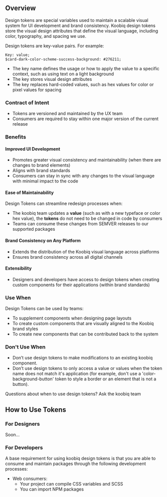 ## Overview

Design tokens are special variables used to maintain a scalable
visual system for UI development and brand consistency.
Koobiq design tokens store the visual design attributes that define the visual language, including color, typography, and spacing we use.

Design tokens are key-value pairs. For example:

```
Key: value;
$card-dark-color-scheme-success-background: #276211;
```

-   The key name defines the usage or how to apply the value to a specific context, such as using text on a light background
-   The key stores visual design attributes
-   The key replaces hard-coded values, such as hex values for color or pixel values for spacing

### Contract of Intent

-   Tokens are versioned and maintained by the UX team
-   Consumers are required to stay within one major version of the current release

### Benefits

#### Improved UI Development

-   Promotes greater visual consistency and maintainability (when there are changes to brand elements)
-   Aligns with brand standards
-   Consumers can stay in sync with any changes to the visual language with minimal impact to the code

#### Ease of Maintainability

Design Tokens can streamline redesign processes when:

-   The koobiq team updates a **value** (such as with a new typeface or color hex value),
    the **tokens** do not need to be changed in code by consumers
-   Teams can consume these changes from SEMVER releases to our supported packages

#### Brand Consistency on Any Platform

-   Extends the distribution of the Koobiq visual language across platforms
-   Ensures brand consistency across all digital channels

#### Extensibility

-   Designers and developers have access to design tokens when creating custom components
    for their applications (within brand standards)

### Use When

Design Tokens can be used by teams:

-   To supplement components when designing page layouts
-   To create custom components that are visually aligned to the Koobiq brand styles
-   To create new components that can be contributed back to the system

### Don't Use When

-   Don’t use design tokens to make modifications to an existing koobiq component.
-   Don’t use design tokens to only access a value or values when the token name does not match it's application
    (for example, don't use a 'color-background-button' token to style a border or an element that is not a button).

Questions about when to use design tokens? Ask the koobiq team

## How to Use Tokens

### For Designers

Soon...

### For Developers

A base requirement for using koobiq design tokens is that you are able
to consume and maintain packages through the following development processes:

-   Web consumers:
    -   Your project can compile CSS variables and SCSS
    -   You can import NPM packages
